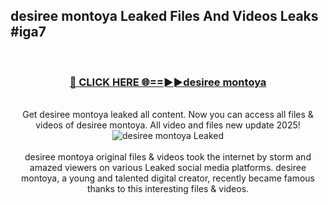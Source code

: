 ## desiree montoya Leaked Files And Videos Leaks #iga7
<br>
<div align="center">
<h3><a href="https://watchclip.my.id/desiree montoya" rel="nofollow">🔴 CLICK HERE 🌐==►►desiree montoya</a></h3>
<br>
Get desiree montoya leaked all content. Now you can access all files & videos of desiree montoya. All video and files new update 2025!
<br>
<a href="https://watchclip.my.id/desiree montoya" rel="nofollow" data-target="animated-image.originalLink"><img src="https://i.ibb.co.com/WyWwxjT/player-gif2.gif" alt="desiree montoya Leaked" style="max-width: 100%; display: inline-block;" data-target="animated-image.originalImage"></a>
<br><br>
desiree montoya original files & videos took the internet by storm and amazed viewers on various Leaked social media platforms. desiree montoya, a young and talented digital creator, recently became famous thanks to this interesting files & videos.
</div>
<br>